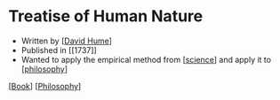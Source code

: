 # Treatise of Human Nature

- Written by [[David Hume]]
- Published in [[1737]]
- Wanted to apply the empirical method from [[science]] and apply it to [[philosophy]]

[[Book]] [[Philosophy]]

[//begin]: # "Autogenerated link references for markdown compatibility"
[David Hume]: david-hume "David Hume"
[science]: science "Science"
[philosophy]: philosophy "Philosophy"
[Book]: book "Book"
[Philosophy]: philosophy "Philosophy"
[//end]: # "Autogenerated link references"